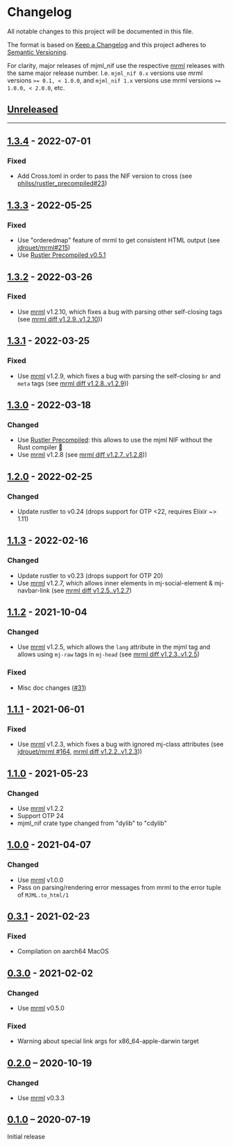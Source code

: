 # Changelog

All notable changes to this project will be documented in this file.

The format is based on [Keep a Changelog](http://keepachangelog.com/en/1.0.0/)
and this project adheres to [Semantic Versioning](http://semver.org/spec/v2.0.0.html).

For clarity, major releases of mjml_nif use the respective [mrml] releases with the same major release number.
I.e. `mjml_nif 0.x` versions use mrml versions `>= 0.1, < 1.0.0`, and `mjml_nif 1.x` versions use mrml versions `>= 1.0.0, < 2.0.0`, etc.

## [Unreleased]

---

## [1.3.4] - 2022-07-01
### Fixed
- Add Cross.toml in order to pass the NIF version to cross (see [philss/rustler_precompiled#23](https://github.com/philss/rustler_precompiled/issues/23))

## [1.3.3] - 2022-05-25
### Fixed
- Use "orderedmap" feature of mrml to get consistent HTML output (see [jdrouet/mrml#215](https://github.com/jdrouet/mrml/pull/215))
- Use [Rustler Precompiled v0.5.1](https://github.com/philss/rustler_precompiled/blob/main/CHANGELOG.md#051---2022-05-24)

## [1.3.2] - 2022-03-26
### Fixed
- Use [mrml] v1.2.10, which fixes a bug with parsing other self-closing tags
(see [mrml diff v1.2.9..v1.2.10][mrml-v1.2.9-v1.2.10]))

## [1.3.1] - 2022-03-25
### Fixed
- Use [mrml] v1.2.9, which fixes a bug with parsing the self-closing `br` and `meta` tags
(see [mrml diff v1.2.8..v1.2.9][mrml-v1.2.8-v1.2.9]))

## [1.3.0] - 2022-03-18
### Changed
- Use [Rustler Precompiled](https://github.com/philss/rustler_precompiled): this allows to use the mjml NIF without the Rust compiler 🎉
- Use [mrml] v1.2.8 (see [mrml diff v1.2.7..v1.2.8][mrml-v1.2.7-v1.2.8]))

## [1.2.0] - 2022-02-25
### Changed
- Update rustler to v0.24 (drops support for OTP <22, requires Elixir ~> 1.11)

## [1.1.3] - 2022-02-16
### Changed
- Update rustler to v0.23 (drops support for OTP 20)
- Use [mrml] v1.2.7, which allows inner elements in mj-social-element & mj-navbar-link (see [mrml diff v1.2.5..v1.2.7][mrml-v1.2.5-v1.2.7])

## [1.1.2] - 2021-10-04
### Changed
- Use [mrml] v1.2.5, which allows the `lang` attribute in the mjml tag and allows using `mj-raw` tags in `mj-head` (see [mrml diff v1.2.3..v1.2.5][mrml-v1.2.3-v1.2.5])

### Fixed
- Misc doc changes ([#31](https://github.com/adoptoposs/mjml_nif/pull/31))

## [1.1.1] - 2021-06-01
### Fixed
- Use [mrml] v1.2.3, which fixes a bug with ignored mj-class attributes (see [jdrouet/mrml #164](https://github.com/jdrouet/mrml/issues/164), [mrml diff v1.2.2..v1.2.3][mrml-v1.2.2-v1.2.3]))

## [1.1.0] - 2021-05-23
### Changed
- Use [mrml] v1.2.2
- Support OTP 24
- mjml_nif crate type changed from "dylib" to "cdylib"

## [1.0.0] - 2021-04-07
### Changed
- Use [mrml] v1.0.0
- Pass on parsing/rendering error messages from mrml to the error tuple of `MJML.to_html/1`

## [0.3.1] - 2021-02-23
### Fixed
- Compilation on aarch64 MacOS

## [0.3.0] - 2021-02-02
### Changed
- Use [mrml] v0.5.0

### Fixed
- Warning about special link args for x86_64-apple-darwin target

## [0.2.0] – 2020-10-19
### Changed
- Use [mrml] v0.3.3

## [0.1.0] – 2020-07-19
Initial release

[Unreleased]: https://github.com/adoptoposs/mjml_nif/compare/v1.3.4...HEAD
[1.3.4]: https://github.com/adoptoposs/mjml_nif/compare/v1.3.3...v1.3.4
[1.3.3]: https://github.com/adoptoposs/mjml_nif/compare/v1.3.2...v1.3.3
[1.3.2]: https://github.com/adoptoposs/mjml_nif/compare/v1.3.1...v1.3.2
[1.3.1]: https://github.com/adoptoposs/mjml_nif/compare/v1.3.0...v1.3.1
[1.3.0]: https://github.com/adoptoposs/mjml_nif/compare/v1.2.0...v1.3.0
[1.2.0]: https://github.com/adoptoposs/mjml_nif/compare/v1.1.3...v1.2.0
[1.1.3]: https://github.com/adoptoposs/mjml_nif/compare/v1.1.2...v1.1.3
[1.1.2]: https://github.com/adoptoposs/mjml_nif/compare/v1.1.1...v1.1.2
[1.1.1]: https://github.com/adoptoposs/mjml_nif/compare/v1.1.0...v1.1.1
[1.1.0]: https://github.com/adoptoposs/mjml_nif/compare/v1.0.0...v1.1.0
[1.0.0]: https://github.com/adoptoposs/mjml_nif/compare/v0.3.1...v1.0.0
[0.3.1]: https://github.com/adoptoposs/mjml_nif/compare/v0.3.0...v0.3.1
[0.3.0]: https://github.com/adoptoposs/mjml_nif/compare/v0.2.0...v0.3.0
[0.2.0]: https://github.com/adoptoposs/mjml_nif/compare/v0.1.0...v0.2.0
[0.1.0]: https://github.com/adoptoposs/mjml_nif/compare/e77d33e9bcb58e0e2e9e522322d97ebdcb212618...v0.1.0
[mrml]: https://github.com/jdrouet/mrml

[mrml-v1.2.9-v1.2.10]: https://github.com/jdrouet/mrml/compare/mrml-core-1.2.9...mrml-core-1.2.10
[mrml-v1.2.8-v1.2.9]: https://github.com/jdrouet/mrml/compare/mrml-core-1.2.8...mrml-core-1.2.9
[mrml-v1.2.7-v1.2.8]: https://github.com/jdrouet/mrml/compare/mrml-core-1.2.7...mrml-core-1.2.8
[mrml-v1.2.5-v1.2.7]: https://github.com/jdrouet/mrml/compare/mrml-core-1.2.5...mrml-core-1.2.7
[mrml-v1.2.3-v1.2.5]: https://github.com/jdrouet/mrml/compare/mrml-core-1.2.3...mrml-core-1.2.5
[mrml-v1.2.2-v1.2.3]: https://github.com/jdrouet/mrml/compare/mrml-core-1.2.2...mrml-core-1.2.3
